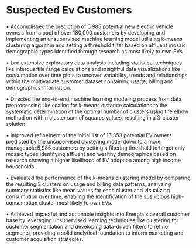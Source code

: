 # Suspected Ev Customers

• Accomplished the prediction of 5,985 potential new electric vehicle owners from a pool of over 180,000 customers by developing and implementing an unsupervised machine learning model utilizing k-means clustering algorithm and setting a threshold filter based on affluent mosaic demographic types identified through research as most likely to own EVs.

• Led extensive exploratory data analysis including statistical techniques like interquartile range calculations and insightful data visualizations like consumption over time plots to uncover variability, trends and relationships within the multivariate customer dataset containing usage, billing and demographics information.

• Directed the end-to-end machine learning modeling process from data preprocessing like scaling for k-means distance calculations to the systematic determination of the optimal number of clusters using the elbow method on within cluster sum of squares values, resulting in a 3-cluster solution.

• Improved refinement of the initial list of 16,353 potential EV owners predicted by the unsupervised clustering model down to a more manageable 5,985 customers by setting a filtering threshold to target only mosaic types identifying affluent and wealthy demographics based on research showing a higher likelihood of EV adoption among high income households.

• Evaluated the performance of the k-means clustering model by comparing the resulting 3 clusters on usage and billing data patterns, analyzing summary statistics like mean values for each cluster and visualizing consumption over time, enabling the identification of the suspicious high-consumption cluster most likely to own EVs.

• Achieved impactful and actionable insights into Energia's overall customer base by leveraging unsupervised learning techniques like clustering for customer segmentation and developing data-driven filters to refine segments, providing a solid analytical foundation to inform marketing and customer acquisition strategies.
